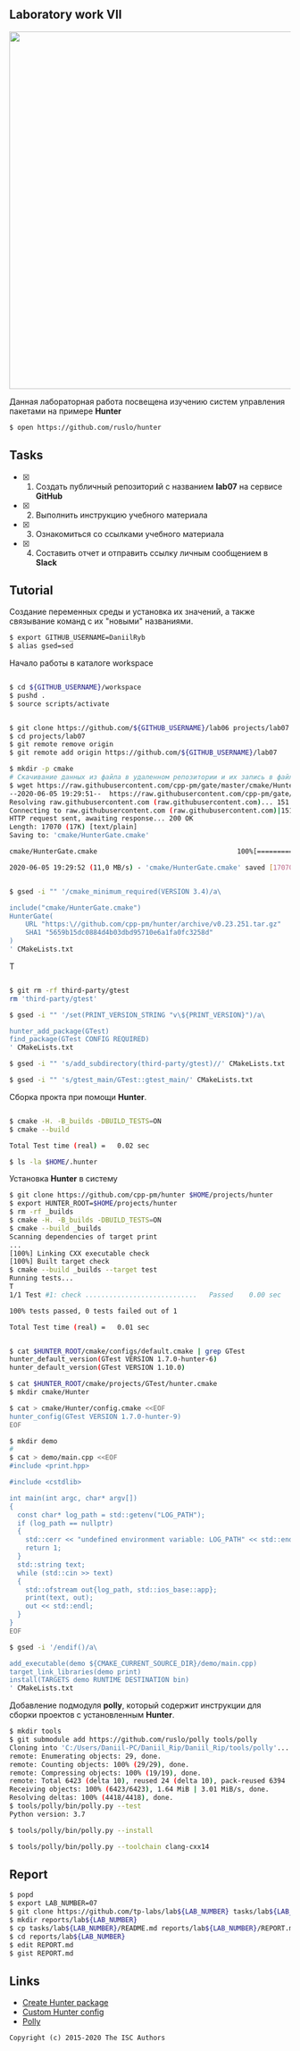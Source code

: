 ## Laboratory work VII


<a href="https://yandex.ru/efir/?stream_id=vDHLoKtKoa3o"><img src="https://raw.githubusercontent.com/tp-labs/lab07/master/preview.png" width="640"/></a>

Данная лабораторная работа посвещена изучению систем управления пакетами на примере **Hunter**

```sh
$ open https://github.com/ruslo/hunter
```

## Tasks

- [x] 1. Создать публичный репозиторий с названием **lab07** на сервисе **GitHub**
- [x] 2. Выполнить инструкцию учебного материала
- [x] 3. Ознакомиться со ссылками учебного материала
- [x] 4. Составить отчет и отправить ссылку личным сообщением в **Slack**

## Tutorial
Создание переменных среды и установка их значений, а также связывание команд с их "новыми" названиями.
```sh
$ export GITHUB_USERNAME=DaniilRyb
$ alias gsed=sed
```
Начало работы в каталоге workspace
```sh

$ cd ${GITHUB_USERNAME}/workspace
$ pushd . 
$ source scripts/activate
```

```sh

$ git clone https://github.com/${GITHUB_USERNAME}/lab06 projects/lab07
$ cd projects/lab07
$ git remote remove origin
$ git remote add origin https://github.com/${GITHUB_USERNAME}/lab07
```

```sh
$ mkdir -p cmake 
# Скачивание данных из файла в удаленном репозитории и их запись в файл HunterGate.cmake
$ wget https://raw.githubusercontent.com/cpp-pm/gate/master/cmake/HunterGate.cmake -O cmake/HunterGate.cmake
--2020-06-05 19:29:51--  https://raw.githubusercontent.com/cpp-pm/gate/master/cmake/HunterGate.cmake
Resolving raw.githubusercontent.com (raw.githubusercontent.com)... 151.101.244.133
Connecting to raw.githubusercontent.com (raw.githubusercontent.com)|151.101.244.133|:443... connected.
HTTP request sent, awaiting response... 200 OK
Length: 17070 (17K) [text/plain]
Saving to: 'cmake/HunterGate.cmake'

cmake/HunterGate.cmake                                   100%[===============================================================================================================================>]  16,67K  --.-KB/s    in 0,001s

2020-06-05 19:29:52 (11,0 MB/s) - 'cmake/HunterGate.cmake' saved [17070/17070]


$ gsed -i "" '/cmake_minimum_required(VERSION 3.4)/a\

include("cmake/HunterGate.cmake")
HunterGate(
    URL "https:\//github.com/cpp-pm/hunter/archive/v0.23.251.tar.gz"
    SHA1 "5659b15dc0884d4b03dbd95710e6a1fa0fc3258d"
)
' CMakeLists.txt
```
Т
```sh

$ git rm -rf third-party/gtest
rm 'third-party/gtest'

$ gsed -i "" '/set(PRINT_VERSION_STRING "v\${PRINT_VERSION}")/a\

hunter_add_package(GTest)
find_package(GTest CONFIG REQUIRED)
' CMakeLists.txt

$ gsed -i "" 's/add_subdirectory(third-party/gtest)//' CMakeLists.txt

$ gsed -i "" 's/gtest_main/GTest::gtest_main/' CMakeLists.txt
```
Сборка прокта при помощи **Hunter**.
```sh

$ cmake -H. -B_builds -DBUILD_TESTS=ON
$ cmake --build

Total Test time (real) =   0.02 sec

$ ls -la $HOME/.hunter
```
Установка **Hunter** в систему
```sh
$ git clone https://github.com/cpp-pm/hunter $HOME/projects/hunter
$ export HUNTER_ROOT=$HOME/projects/hunter
$ rm -rf _builds
$ cmake -H. -B_builds -DBUILD_TESTS=ON
$ cmake --build _builds
Scanning dependencies of target print
...
[100%] Linking CXX executable check
[100%] Built target check
$ cmake --build _builds --target test
Running tests...
T
1/1 Test #1: check ............................   Passed    0.00 sec

100% tests passed, 0 tests failed out of 1

Total Test time (real) =   0.01 sec
```

```sh

$ cat $HUNTER_ROOT/cmake/configs/default.cmake | grep GTest
hunter_default_version(GTest VERSION 1.7.0-hunter-6)
hunter_default_version(GTest VERSION 1.10.0)

$ cat $HUNTER_ROOT/cmake/projects/GTest/hunter.cmake
$ mkdir cmake/Hunter

$ cat > cmake/Hunter/config.cmake <<EOF
hunter_config(GTest VERSION 1.7.0-hunter-9)
EOF

```

```sh
$ mkdir demo
#
$ cat > demo/main.cpp <<EOF
#include <print.hpp>

#include <cstdlib>

int main(int argc, char* argv[])
{
  const char* log_path = std::getenv("LOG_PATH");
  if (log_path == nullptr)
  {
    std::cerr << "undefined environment variable: LOG_PATH" << std::endl;
    return 1;
  }
  std::string text;
  while (std::cin >> text)
  {
    std::ofstream out{log_path, std::ios_base::app};
    print(text, out);
    out << std::endl;
  }
}
EOF

$ gsed -i '/endif()/a\

add_executable(demo ${CMAKE_CURRENT_SOURCE_DIR}/demo/main.cpp)
target_link_libraries(demo print)
install(TARGETS demo RUNTIME DESTINATION bin)
' CMakeLists.txt
```
Добавление подмодуля **polly**, который содержит инструкции для сборки проектов с установленным **Hunter**.
```sh
$ mkdir tools
$ git submodule add https://github.com/ruslo/polly tools/polly
Cloning into 'C:/Users/Daniil-PC/Daniil_Rip/Daniil_Rip/tools/polly'...
remote: Enumerating objects: 29, done.
remote: Counting objects: 100% (29/29), done.
remote: Compressing objects: 100% (19/19), done.
remote: Total 6423 (delta 10), reused 24 (delta 10), pack-reused 6394
Receiving objects: 100% (6423/6423), 1.64 MiB | 3.01 MiB/s, done.
Resolving deltas: 100% (4418/4418), done.
$ tools/polly/bin/polly.py --test
Python version: 3.7

$ tools/polly/bin/polly.py --install

$ tools/polly/bin/polly.py --toolchain clang-cxx14
```
## Report

```sh
$ popd
$ export LAB_NUMBER=07
$ git clone https://github.com/tp-labs/lab${LAB_NUMBER} tasks/lab${LAB_NUMBER}
$ mkdir reports/lab${LAB_NUMBER}
$ cp tasks/lab${LAB_NUMBER}/README.md reports/lab${LAB_NUMBER}/REPORT.md
$ cd reports/lab${LAB_NUMBER}
$ edit REPORT.md
$ gist REPORT.md
```

## Links

- [Create Hunter package](https://docs.hunter.sh/en/latest/creating-new/create.html)
- [Custom Hunter config](https://github.com/ruslo/hunter/wiki/example.custom.config.id)
- [Polly](https://github.com/ruslo/polly)

```
Copyright (c) 2015-2020 The ISC Authors
```
